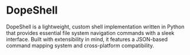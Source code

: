 # DopeShell
DopeShell is a lightweight, custom shell implementation written in Python that provides essential file system navigation commands with a sleek interface. Built with extensibility in mind, it features a JSON-based command mapping system and cross-platform compatibility.
